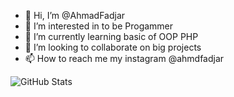 - 👋 Hi, I’m @AhmadFadjar
- 👀 I’m interested in to be Progammer
- 🌱 I’m currently learning basic of OOP PHP
- 💞️ I’m looking to collaborate on big projects 
- 📫 How to reach me my instagram @ahmdfadjar

![GitHub Stats](https://github-readme-stats.vercel.app/api?username=AhmadFadjar&theme=radical)

<!---
AhmadFadjar/AhmadFadjar is a ✨ special ✨ repository because its `README.md` (this file) appears on your GitHub profile.
You can click the Preview link to take a look at your changes.
--->

